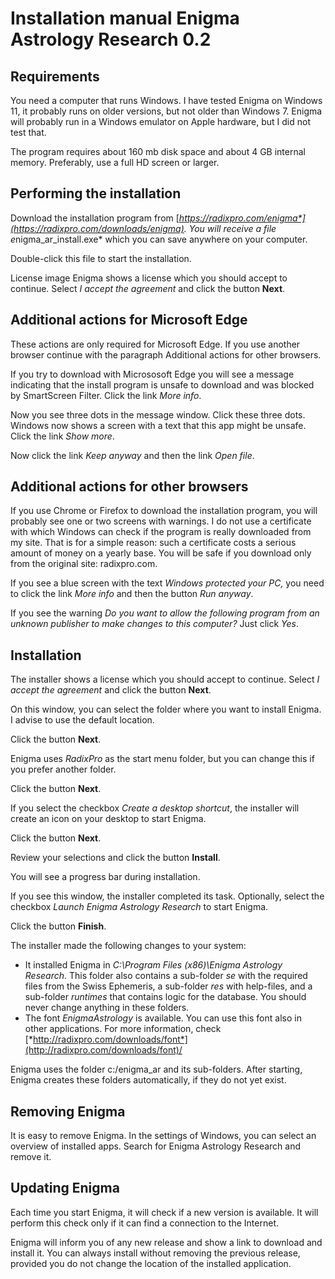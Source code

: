 # Installation manual Enigma Astrology Research 0.2


## Requirements

You need a computer that runs Windows. 
I have tested Enigma on Windows 11, it probably runs on older versions, but not older than Windows 7. 
Enigma will probably run in a Windows emulator on Apple hardware, but I did not test that.

The program requires about 160 mb disk space and about 4 GB internal memory.
Preferably, use a full HD screen or larger.

## Performing the installation

Download the installation program from [*https://radixpro.com/enigma*](https://radixpro.com/downloads/enigma). 
You will receive a file e*nigma_ar_install.exe* which you can save anywhere on your computer.

Double-click this file to start the installation.

License image
Enigma shows a license which you should accept to continue. 
Select *I accept the agreement* and click the button **Next**.



## Additional actions for Microsoft Edge

These actions are only required for Microsoft Edge. 
If you use another browser continue with the paragraph Additional actions for other browsers.

If you try to download with Micrososoft Edge you will see a message indicating that the install program is unsafe to 
download and was blocked by SmartScreen Filter.
Click the link *More info*.

Now you see three dots in the message window. Click these three dots.
Windows now shows a screen with a text that this app might be unsafe. Click the link *Show more*.

Now click the link *Keep anyway* and then the link *Open file*.

## Additional actions for other browsers

If you use Chrome or Firefox to download the installation program, you will probably see one or two screens with warnings. 
I do not use a certificate with which Windows can check if the program is really downloaded from my site. 
That is for a simple reason: such a certificate costs a serious amount of money on a yearly base. 
You will be safe if you download only from the original site: radixpro.com.

If you see a blue screen with the text *Windows protected your PC,* you need to click the link *More info* and then 
the button *Run anyway*.

If you see the warning *Do you want to allow the following program from an unknown publisher to make changes to this 
computer?* Just click *Yes*.




## Installation

The installer shows a license which you should accept to continue. 
Select *I accept the agreement* and click the button **Next**.

On this window, you can select the folder where you want to install Enigma. 
I advise to use the default location.

Click the button **Next**.


Enigma uses *RadixPro* as the start menu folder, but you can change this if you prefer another folder.

Click the button **Next**.

If you select the checkbox *Create a desktop shortcut*, the installer will create an icon on your desktop to start Enigma.

Click the button **Next**.

Review your selections and click the button **Install**.

You will see a progress bar during installation.

If you see this window, the installer completed its task. Optionally, select the checkbox *Launch Enigma Astrology Research* to start Enigma.

Click the button **Finish**.

The installer made the following changes to your system:

- It installed Enigma in *C:\Program Files (x86)\Enigma Astrology Research*. This folder also contains a sub-folder *se* with the required files from the Swiss Ephemeris, a sub-folder *res* with help-files, and a sub-folder *runtimes* that contains logic for the database. You should never change anything in these folders.
- The font *EnigmaAstrology* is available. You can use this font also in other applications. For more information, check [*http://radixpro.com/downloads/font*](http://radixpro.com/downloads/font)/

Enigma uses the folder c:/enigma_ar and its sub-folders. After starting, Enigma creates these folders automatically, if they do not yet exist.



## Removing Enigma

It is easy to remove Enigma. In the settings of Windows, you can select an overview of installed apps. 
Search for Enigma Astrology Research and remove it.

## Updating Enigma

Each time you start Enigma, it will check if a new version is available. 
It will perform this check only if it can find a connection to the Internet.

Enigma will inform you of any new release and show a link to download and install it. 
You can always install without removing the previous release, provided you do not change the location of the installed 
application.

